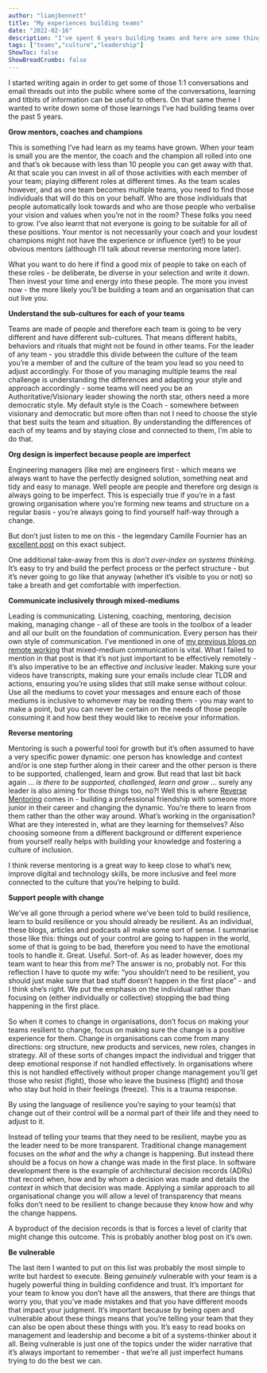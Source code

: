 ```yaml
---
author: "liamjbennett"
title: "My experiences building teams"
date: "2022-02-16"
description: "I've spent 6 years building teams and here are some things it's taken me a while to learn"
tags: ["teams","culture","leadership"]
ShowToc: false
ShowBreadCrumbs: false
---
```


I started writing again in order to get some of those 1:1 conversations and email threads out into the public where some of the conversations, learning and titbits of  information can be useful to others. On that same theme I wanted to write down some of those learnings I’ve had building teams over the past 5 years.

**Grow mentors, coaches and champions**

This is something I’ve had learn as my teams have grown. When your team is small you are the mentor, the coach and the champion all rolled into one and that’s ok because with less than 10 people you can get away with that. At that scale you can invest in all of those activities with each member of your team; playing different roles at different times. As the team scales however, and as one team becomes multiple teams, you need to find those individuals that will do this on your behalf. Who are those individuals that people automatically look towards and who are those people who verbalise your vision and values when you’re not in the room? These folks you need to grow. I’ve also learnt that not everyone is going to be suitable for all of these positions. Your mentor is not necessarily your coach and your loudest champions might not have the experience or influence (yet!) to be your obvious mentors (although I’ll talk about reverse mentoring more later). 

What you want to do here if find a good mix of people to take on each of these roles - be deliberate, be diverse in your selection and write it down. Then invest your time and energy into these people. The more you invest now - the more likely you’ll be building a team and an organisation that can out live you.

**Understand the sub-cultures for each of your teams**

Teams are made of people and therefore each team is going to be very different and have different sub-cultures. That means different habits, behaviors and rituals that might not be found in other teams. For the leader of any team - you straddle this divide between the culture of the team you’re a member of and the culture of the team you lead so you need to adjust accordingly. For those of you managing multiple teams the real challenge is understanding the differences and adapting your style and approach accordingly - some teams will need you be an Authoritative/Visionary leader showing the north star, others need a more democratic style. My default style is the Coach - somewhere between visionary and democratic but more often than not I need to choose the style that best suits the team and situation. By understanding the differences of each of my teams and by staying close and connected to them, I’m able to do that.

**Org design is imperfect because people are imperfect**

Engineering managers (like me) are engineers first - which means we always want to have the perfectly designed solution, something neat and tidy and easy to manage. Well people are people and therefore org design is always going to be imperfect. This is especially true if you’re in a fast growing organisation where you’re forming new teams and structure on a regular basis - you’re always going to find yourself half-way through a change. 

But don’t just listen to me on this - the legendary Camille Fournier has an [excellent post](https://skamille.medium.com/structural-lessons-in-engineering-management-f32b5ffaa1aa) on this exact subject.

One additional take-away from this is *don’t over-index on systems thinking.* It’s easy to try and build the perfect process or the perfect structure - but it’s never going to go like that anyway (whether it’s visible to you or not) so take a breath and get comfortable with imperfection.

**Communicate inclusively through mixed-mediums**

Leading is communicating. Listening, coaching, mentoring, decision making, managing change - all of these are tools in the toolbox of a leader and all our built on the foundation of communication. Every person has their own style of communication. I’ve mentioned in one of [my previous blogs on remote working](https://www.liamjbennett.me/posts/2021-11-10-lessons-learnt-being-remote/#mixed-medium-communications) that mixed-medium communication is vital. What I failed to mention in that post is that it’s not just important to be effectively remotely - it’s also imperative to be an effective *and inclusive* leader. Making sure your videos have transcripts, making sure your emails include clear TLDR and actions, ensuring you’re using slides that still make sense without colour. Use all the mediums to covet your messages and ensure each of those mediums is inclusive to whomever may be reading them - you may want to make a point, but you can never be certain on the needs of those people consuming it and how best they would like to receive your information.

**Reverse mentoring**

Mentoring is such a powerful tool for growth but it’s often assumed to have a very specific power dynamic: one person has knowledge and context and/or is one step further along in their career and the other person is there to be supported, challenged, learn and grow. But read that last bit back again ... *is there to be supported, challenged, learn and grow* ... surely any leader is also aiming for those things too, no?! Well this is where [Reverse Mentoring](https://hbr.org/2019/10/why-reverse-mentoring-works-and-how-to-do-it-right) comes in - building a professional friendship with someone more junior in their career and changing the dynamic. You’re there to learn from them rather than the other way around. What’s working in the organisation? What are they interested in, what are they learning for themselves? Also choosing someone from a different background or different experience from yourself really helps with building your knowledge and fostering a culture of inclusion.

I think reverse mentoring is a great way to keep close to what’s new, improve digital and technology skills, be more inclusive and feel more connected to the culture that you’re helping to build.

**Support people with change**

We’ve all gone through a period where we’ve been told to build resilience, learn to build resilience or you should already be resilient. As an individual, these blogs, articles and podcasts all make some sort of sense. I summarise those like this: things out of your control are going to happen in the world, some of that is going to be bad, therefore you need to have the emotional tools to handle it. Great. Useful. Sort-of. As as leader however, does my team want to hear this from me? The answer is no, probably not. For this reflection I have to quote my wife: “you shouldn’t need to be resilient, you should just make sure that bad stuff doesn’t happen in the first place” - and I think she’s right. We put the emphasis on the individual rather than focusing on (either individually or collective) stopping the bad thing happening in the first place.

So when it comes to change in organisations, don’t focus on making your teams resilient to change, focus on making sure the change is a positive experience for them. Change in organisations can come from many directions: org structure, new products and services, new roles, changes in strategy. All of these sorts of changes impact the individual and trigger that deep emotional response if not handled effectively. In organisations where this is not handled effectively without proper change management you’ll get those who resist (fight), those who leave the business (flight) and those who stay but hold in their feelings (freeze). This is a trauma response.

By using the language of resilience you’re saying to your team(s) that change out of their control will be a normal part of their life and they need to adjust to it. 

Instead of telling your teams that they need to be resilient, maybe you as the leader need to be more transparent. Traditional change management focuses on the *what* and the *why*  a change is happening. But instead there should be a focus on how a change was made in the first place. In software development there is the example of architectural decision  records (ADRs) that record when, how and by whom a decision was made and details the *context* in which that decision was made. Applying a similar approach to all organisational change you will allow a level of transparency that means folks don’t need to be resilient to change because they know how and why the change happens. 

A byproduct of the decision records is that is forces a level of clarity that might change this outcome.  This is probably another blog post on it’s own.

**Be vulnerable**

The last item I wanted to put on this list was probably the most simple to write but hardest to execute. Being *genuinely* vulnerable with your team is a hugely powerful thing in building confidence and trust. It’s important for your team to know you don’t have all the answers, that there are things that worry you, that you’ve made mistakes and that you have different moods that impact your judgment. It’s important because by being open and vulnerable about these things means that you’re telling your team that they can also be open about these things with you. It’s easy to read books on management and leadership and become a bit of a systems-thinker about it all. Being vulnerable is just one of the topics under the wider narrative that it’s always important to remember - that we’re all just imperfect humans trying to do the best we can.